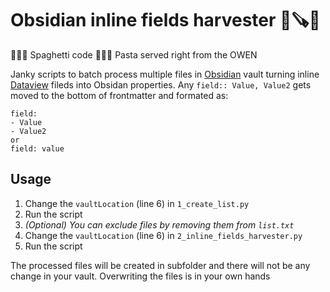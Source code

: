 # Obsidian inline fields harvester 🌾🪚🚜
 🍝🍝🍝 Spaghetti code 🍝🍝🍝 Pasta served right from the OWEN

Janky scripts to batch process multiple files in [Obsidian](https://obsidian.md/) vault turning inline [Dataview](https://github.com/blacksmithgu/obsidian-dataview) fileds into Obsidan properties. Any `field:: Value, Value2` gets moved to the bottom of frontmatter and formated as:

```
field:
- Value
- Value2
or
field: value
```

## Usage
1. Change the `vaultLocation` (line 6) in `1_create_list.py`
2. Run the script
3. *(Optional) You can exclude files by removing them from `list.txt`*
4. Change the `vaultLocation` (line 6) in `2_inline_fields_harvester.py`
5. Run the script

The processed files will be created in subfolder and there will not be any change in your vault. Overwriting the files is in your own hands